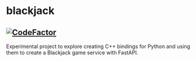 # blackjack

## [![CodeFactor](https://www.codefactor.io/repository/github/lkk7/blackjack/badge/main)](https://www.codefactor.io/repository/github/lkk7/blackjack/overview/main)

Experimental project to explore creating C++ bindings for Python and using them to create a Blackjack game service with FastAPI.
